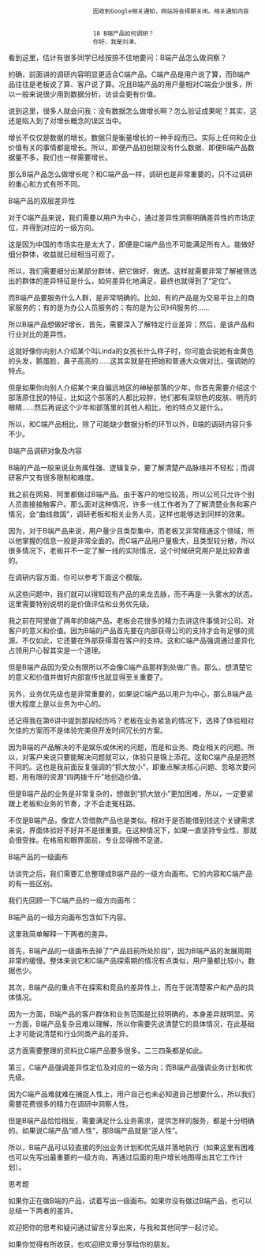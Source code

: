 
                            
                            因收到Google相关通知，网站将会择期关闭。相关通知内容
                            
                            
                            18 B端产品如何调研？
                            你好，我是刘津。

看到这里，估计有很多同学已经按捺不住地要问：B端产品怎么做洞察？

的确，前面讲的调研内容明显更适合C端产品。C端产品是用户说了算，而B端产品往往是老板说了算、客户说了算。况且B端产品的用户量相对C端会少很多，所以一般来说很少用到数据分析，访谈会更有价值。

说到这里，很多人就会问我：没有数据怎么做增长啊？怎么验证成果呢？其实，这还是陷入到了对增长概念的误区当中。

增长不仅仅是数据的增长。数据只是衡量增长的一种手段而已。实际上任何和企业价值有关的事情都是增长。所以，即便产品初创期没有什么数据、即便B端产品数据量不多，我们也一样需要增长。

那么B端产品怎么做增长呢？和C端产品一样，调研也是非常重要的，只不过调研的重心和方式有所不同。

B端产品的双层差异性

对于C端产品来说，我们需要以用户为中心，通过差异性洞察明确差异性的市场定位，并得到对应的一级方向。

这是因为中国的市场实在是太大了，即便是C端产品也不可能满足所有人。能做好细分群体，收益就已经相当可观了。

所以，我们需要细分出某部分群体，把它做好、做透。这样就需要非常了解被筛选出的群体的差异特征是什么，如何差异化地满足，最终也就得到了“定位”。

而B端产品要服务什么人群，是非常明确的。比如，有的产品是为交易平台上的商家服务的；有的是为办公人员服务的；有的是为公司HR服务的……

所以B端产品想做好增长，首先，需要深入了解特定行业差异；然后，是该产品和行业对比的差异性。

这就好像你向别人介绍某个叫Linda的女孩长什么样子时，你可能会说她有金黄色的头发，鹅蛋脸，鼻子高高的……这其实就是在把她和普通大众做对比，强调她的特点。

但是如果你向别人介绍某个来自偏远地区的神秘部落的少年，你首先需要介绍这个部落原住民的特征，比如这个部落的人都比较胖，他们都有深棕色的皮肤、明亮的眼睛……然后再说这个少年和部落里的其他人相比，他的特点又是什么。

所以，和C端产品相比，除了可能缺少数据分析的环节以外，B端的调研内容只多不少。

B端产品调研对象及内容

B端的产品一般来说业务属性强、逻辑复杂，要了解清楚产品脉络并不轻松；而调研客户又有很多限制和难度。

我之前在网易、阿里都做过B端产品。由于客户的地位较高，所以公司只允许个别人员直接接触客户。那么面对这种情况，许多一线工作者为了了解清楚业务和客户情况，会“曲线救国”，调研老板和相关业务人员，这样也能够达到同样的效果。

因为，对于B端产品来说，用户量少且类型集中，而老板又非常精通这个领域，所以他掌握的信息一般是非常全面的。而C端产品用户量极大，且类型较分散，所以很多情况下，老板并不一定了解一线的实际情况，这个时候研究用户是比较靠谱的。

在调研内容方面，你可以参考下面这个模版。



从这些问题中，我们就可以得知现有产品的来龙去脉，而不再是一头雾水的状态。这里需要特别说明的是价值评估和业务优先级。

我之前在阿里做了两年的B端产品，老板会花很多的精力去讲这件事情对公司、对客户的意义和价值。因为B端的产品首先要在内部获得公司的支持才会有足够的资源。不仅如此，它还要在外部获得潜在客户的支持。这和C端产品强调通过差异化占领用户心智其实是一个道理。

但是B端产品因为受众有限所以不会像C端产品那样到处做广告。那么，想清楚它的意义和价值并做好内部宣传也就显得至关重要了。

另外，业务优先级也是非常重要的，如果说C端产品以用户为中心，那么B端产品很大程度上是以业务为中心的。

还记得我在第6讲中提到那段经历吗？老板在业务紧急的情况下，选择了体验相对欠佳的方案而不是体验完美但开发时间冗长的方案。

因为B端的产品解决的不是娱乐或休闲的问题，而是和业务、商业相关的问题。所以，对客户来说只要能解决问题就可以，体验只是锦上添花。这和C端产品是迥然不同的。这也是我前面反复强调的“抓大放小”，即重点解决核心问题、忽略次要问题，用有限的资源“四两拨千斤”地创造价值。

但是B端产品的业务是非常复杂的，想做到“抓大放小”更加困难，所以，一定要紧跟上老板和业务的节奏，才不会走冤枉路。

不仅是B端产品，像宜人贷借款产品也是类似。相对于是否能借到钱这个关键需求来说，界面体验好不好并不是很重要。在这种情况下，如果一直坚持专业性，那就会很受挫。在格局和眼界面前，专业显得微不足道。

B端产品的一级画布

访谈完之后，我们需要汇总整理成B端产品的一级方向画布。它的内容和C端产品的有一些区别。

我们先回顾一下C端产品的一级方向画布：



B端产品的一级方向画布包含如下内容。



这里我简单解释一下两者的差异。

首先，B端产品的一级画布去掉了“产品目前所处阶段”，因为B端产品的发展周期非常的缓慢。整体来说它和C端产品探索期的情况有点类似，用户量都比较小，数据也少。

其次，B端产品的重点不在探索和竞品的差异性上，而在于说清楚客户和产品的具体情况。

因为一方面，B端产品的客户群体和业务范围是比较明确的，本身差异就明显。另一方面，B端产品复杂且难以理解，所以你需要先说清楚它的具体情况，在此基础上才可能说清楚和行业同类产品的差异。

这方面需要整理的资料比C端产品要多很多。二三四条都是如此。

第三，C端产品强调差异性定位及对应的一级方向；而B端产品强调业务计划和优先级。

因为C端产品难就难在捕捉人性上，用户自己也未必知道自己想要什么，所以我们需要花费很多的精力在调研中洞察人性。

但是B端产品恰恰相反，需要满足什么业务需求，提供怎样的服务，都是十分明确的。如果说C端产品“顺人性”，那B端产品就是“逆人性”。

所以，B端产品可以较直接的列出业务计划和优先级并落地执行（如果这里有困难也可以先写出最重要的一级方向，再通过后面的用户增长地图得出其它工作计划）。



思考题

如果你正在做B端的产品，试着写出一级画布。如果你没有做过B端产品，也可以总结一下两者的差异。

欢迎把你的思考和疑问通过留言分享出来，与我和其他同学一起讨论。

如果你觉得有所收获，也欢迎把文章分享给你的朋友。

                        
                        
                            